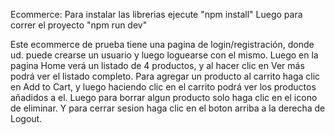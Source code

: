 Ecommerce:
Para instalar las librerias ejecute "npm install"
Luego para correr el proyecto "npm run dev"

Este ecommerce de prueba tiene una pagina de login/registración, donde ud. puede crearse un usuario y luego loguearse con el mismo.
Luego en la pagina Home verá un listado de 4 productos, y al hacer clic en Ver más podrá ver el listado completo.
Para agregar un producto al carrito haga clic en Add to Cart, y luego haciendo clic en el carrito podrá ver los productos añadidos a el.
Luego para borrar algun producto solo haga clic en el icono de eliminar. Y para cerrar sesion haga clic en el boton arriba a la derecha de Logout.

